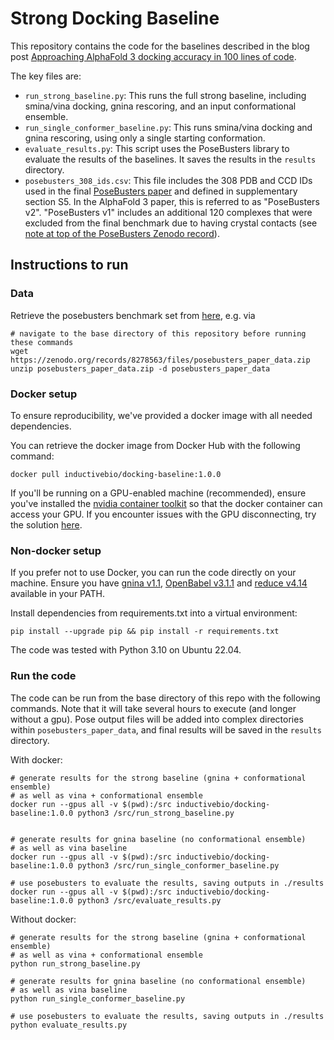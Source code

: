 # Strong Docking Baseline

This repository contains the code for the baselines described in the blog post [Approaching AlphaFold 3 docking accuracy in 100 lines of code](https://www.inductive.bio/blog/strong-baseline-for-alphafold-3-docking).

The key files are:
* `run_strong_baseline.py`: This runs the full strong baseline, including smina/vina docking, gnina rescoring, and an input conformational ensemble.
* `run_single_conformer_baseline.py`: This runs smina/vina docking and gnina rescoring, using only a single starting conformation.
* `evaluate_results.py`: This script uses the PoseBusters library to evaluate the results of the baselines. It saves the results in the `results` directory.
* `posebusters_308_ids.csv`: This file includes the 308 PDB and CCD IDs used in the final [PoseBusters paper](https://arxiv.org/pdf/2308.05777) and defined in supplementary section S5. In the AlphaFold 3 paper, this is referred to as "PoseBusters v2". "PoseBusters v1" includes an additional 120 complexes that were excluded from the final benchmark due to having crystal contacts (see [note at top of the PoseBusters Zenodo record](https://zenodo.org/records/8278563)).

## Instructions to run

### Data

Retrieve the posebusters benchmark set from [here](https://zenodo.org/records/8278563), e.g. via
```
# navigate to the base directory of this repository before running these commands
wget https://zenodo.org/records/8278563/files/posebusters_paper_data.zip
unzip posebusters_paper_data.zip -d posebusters_paper_data
```

### Docker setup

To ensure reproducibility, we've provided a docker image with all needed dependencies.

You can retrieve the docker image from Docker Hub with the following command:

```
docker pull inductivebio/docking-baseline:1.0.0
```

If you'll be running on a GPU-enabled machine (recommended), ensure you've installed the [nvidia container toolkit](https://docs.nvidia.com/datacenter/cloud-native/container-toolkit/latest/install-guide.html) so that the docker container can access your GPU. If you encounter issues with the GPU disconnecting, try the solution [here](https://github.com/NVIDIA/nvidia-container-toolkit/issues/48).

### Non-docker setup

If you prefer not to use Docker, you can run the code directly on your machine.
Ensure you have [gnina v1.1](https://github.com/gnina/gnina/releases/tag/v1.1),
[OpenBabel v3.1.1](https://openbabel.org/docs/Installation/install.html) and [reduce v4.14](https://github.com/rlabduke/reduce)
available in your PATH.

Install dependencies from requirements.txt into a virtual environment:

```
pip install --upgrade pip && pip install -r requirements.txt
```

The code was tested with Python 3.10 on Ubuntu 22.04.

### Run the code

The code can be run from the base directory of this repo with the following commands. Note that it will take several hours to execute (and longer without a gpu). Pose output files will be added into complex directories within `posebusters_paper_data`, and final results will be saved in the `results` directory.

With docker:
```
# generate results for the strong baseline (gnina + conformational ensemble)
# as well as vina + conformational ensemble
docker run --gpus all -v $(pwd):/src inductivebio/docking-baseline:1.0.0 python3 /src/run_strong_baseline.py


# generate results for gnina baseline (no conformational ensemble)
# as well as vina baseline
docker run --gpus all -v $(pwd):/src inductivebio/docking-baseline:1.0.0 python3 /src/run_single_conformer_baseline.py

# use posebusters to evaluate the results, saving outputs in ./results
docker run --gpus all -v $(pwd):/src inductivebio/docking-baseline:1.0.0 python3 /src/evaluate_results.py
```

Without docker:

```
# generate results for the strong baseline (gnina + conformational ensemble)
# as well as vina + conformational ensemble
python run_strong_baseline.py

# generate results for gnina baseline (no conformational ensemble)
# as well as vina baseline
python run_single_conformer_baseline.py

# use posebusters to evaluate the results, saving outputs in ./results
python evaluate_results.py
```
